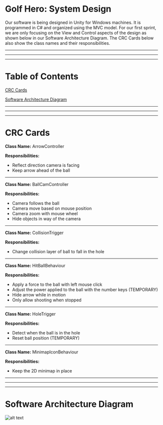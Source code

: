 # Golf Hero: System Design

Our software is being designed in Unity for Windows machines.
It is programmed in C# and organized using the MVC model. For our first sprint, we are only focusing
on the View and Control aspects of the design as shown below in our Software Architecture Diagram. The CRC
Cards below also show the class names and their responsibilities.

---
---
---

# Table of Contents

[CRC Cards](#crc-cards)

[Software Architecture Diagram](#software-architecture-diagram)

---
---
---

# CRC Cards

**Class Name:** ArrowController

**Responsibilities:**

* Reflect direction camera is facing
* Keep arrow ahead of the ball

---

**Class Name:** BallCamController

**Responsibilities:**

* Camera follows the ball
* Camera move based on mouse position
* Camera zoom with mouse wheel
* Hide objects in way of the camera

---

**Class Name:** CollisionTrigger

**Responsibilities:**

* Change collision layer of ball to fall in the hole

---

**Class Name:** HitBallBehaviour

**Responsibilities:**

* Apply a force to the ball with left mouse click
* Adjust the power applied to the ball with the number keys (TEMPORARY)
* Hide arrow while in motion
* Only allow shooting when stopped

---

**Class Name:** HoleTrigger

**Responsibilities:**

* Detect when the ball is in the hole
* Reset ball position (TEMPORARY)

---

**Class Name:** MinimapIconBehaviour

**Responsibilities:**

* Keep the 2D minimap in place

---
---
---

# Software Architecture Diagram

![alt text](http://i.imgur.com/XOgFYjw.png "Software Architecture Diagram")
